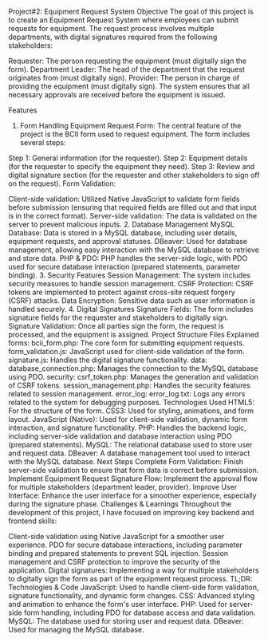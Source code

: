 Project#2: Equipment Request System
Objective
The goal of this project is to create an Equipment Request System where employees can submit requests for equipment. The request process involves multiple departments, with digital signatures required from the following stakeholders:

Requester: The person requesting the equipment (must digitally sign the form).
Department Leader: The head of the department that the request originates from (must digitally sign).
Provider: The person in charge of providing the equipment (must digitally sign).
The system ensures that all necessary approvals are received before the equipment is issued.

Features
1. Form Handling
Equipment Request Form: The central feature of the project is the BCII form used to request equipment. The form includes several steps:

Step 1: General information (for the requester).
Step 2: Equipment details (for the requester to specify the equipment they need).
Step 3: Review and digital signature section (for the requester and other stakeholders to sign off on the request).
Form Validation:

Client-side validation: Utilized Native JavaScript to validate form fields before submission (ensuring that required fields are filled out and that input is in the correct format).
Server-side validation: The data is validated on the server to prevent malicious inputs.
2. Database Management
MySQL Database: Data is stored in a MySQL database, including user details, equipment requests, and approval statuses.
DBeaver: Used for database management, allowing easy interaction with the MySQL database to retrieve and store data.
PHP & PDO: PHP handles the server-side logic, with PDO used for secure database interaction (prepared statements, parameter binding).
3. Security Features
Session Management: The system includes security measures to handle session management.
CSRF Protection: CSRF tokens are implemented to protect against cross-site request forgery (CSRF) attacks.
Data Encryption: Sensitive data such as user information is handled securely.
4. Digital Signatures
Signature Fields: The form includes signature fields for the requester and stakeholders to digitally sign.
Signature Validation: Once all parties sign the form, the request is processed, and the equipment is assigned.
Project Structure
Files Explained
forms:
bcii_form.php: The core form for submitting equipment requests.
form_validation.js: JavaScript used for client-side validation of the form.
signature.js: Handles the digital signature functionality.
data:
database_connection.php: Manages the connection to the MySQL database using PDO.
security:
csrf_token.php: Manages the generation and validation of CSRF tokens.
session_management.php: Handles the security features related to session management.
error_log:
error_log.txt: Logs any errors related to the system for debugging purposes.
Technologies Used
HTML5: For the structure of the form.
CSS3: Used for styling, animations, and form layout.
JavaScript (Native): Used for client-side validation, dynamic form interaction, and signature functionality.
PHP: Handles the backend logic, including server-side validation and database interaction using PDO (prepared statements).
MySQL: The relational database used to store user and request data.
DBeaver: A database management tool used to interact with the MySQL database.
Next Steps
Complete Form Validation: Finish server-side validation to ensure that form data is correct before submission.
Implement Equipment Request Signature Flow: Implement the approval flow for multiple stakeholders (department leader, provider).
Improve User Interface: Enhance the user interface for a smoother experience, especially during the signature phase.
Challenges & Learnings
Throughout the development of this project, I have focused on improving key backend and frontend skills:

Client-side validation using Native JavaScript for a smoother user experience.
PDO for secure database interactions, including parameter binding and prepared statements to prevent SQL injection.
Session management and CSRF protection to improve the security of the application.
Digital signatures: Implementing a way for multiple stakeholders to digitally sign the form as part of the equipment request process.
TL;DR: Technologies & Code
JavaScript: Used to handle client-side form validation, signature functionality, and dynamic form changes.
CSS: Advanced styling and animation to enhance the form's user interface.
PHP: Used for server-side form handling, including PDO for database access and data validation.
MySQL: The database used for storing user and request data.
DBeaver: Used for managing the MySQL database.
